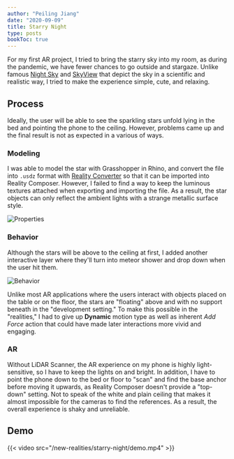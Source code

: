 ```yaml
---
author: "Peiling Jiang"
date: "2020-09-09"
title: Starry Night
type: posts
bookToc: true
---
```


For my first AR project, I tried to bring the starry sky into my room, as during the pandemic,  we have fewer chances to go outside and stargaze. Unlike famous [Night Sky](https://apps.apple.com/us/app/night-sky/id475772902) and [SkyView](https://apps.apple.com/us/app/skyview/id404990064) that depict the sky in a scientific and realistic way, I tried to make the experience simple, cute, and relaxing.

## Process

Ideally, the user will be able to see the sparkling stars unfold lying in the bed and pointing the phone to the ceiling. However, problems came up and the final result is not as expected in a various of ways.

### Modeling

I was able to model the star with Grasshopper in Rhino, and convert the file into `.usdz` format with [Reality Converter](https://developer.apple.com/news/?id=01132020a) so that it can be imported into Reality Composer. However, I failed to find a way to keep the luminous textures attached when exporting and importing the file. As a result, the star objects can only reflect the ambient lights with a strange metallic surface style.

![Properties](/new-realities/starry-night/properties.png)

### Behavior

Although the stars will be above to the ceiling at first, I added another interactive layer where they'll turn into meteor shower and drop down when the user hit them.

![Behavior](/new-realities/starry-night/behavior.png)

Unlike most AR applications where the users interact with objects placed on the table or on the floor, the stars are "floating" above and with no support beneath in the "development setting." To make this possible in the "realities," I had to give up **Dynamic** motion type as well as inherent *Add Force* action that could have made later interactions more vivid and engaging.

### AR

Without LiDAR Scanner, the AR experience on my phone is highly light-sensitive, so I have to keep the lights on and bright. In addition, I have to point the phone down to the bed or floor to "scan" and find the base anchor before moving it upwards, as Reality Composer doesn't provide a "top-down" setting. Not to speak of the white and plain ceiling that makes it almost impossible for the cameras to find the references. As a result, the overall experience is shaky and unreliable.

## Demo

{{< video src="/new-realities/starry-night/demo.mp4" >}}

